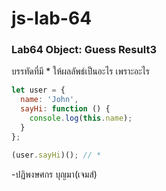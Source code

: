 # js-lab-64
### Lab64 Object: Guess Result3
บรรทัดที่มี * ให้ผลลัพธ์เป็นอะไร เพราะอะไร

```JavaScript
let user = {
  name: 'John',
  sayHi: function () {
    console.log(this.name);
  }
};

(user.sayHi)(); // *
```
-ปฏิพงษศกร บุญมา(เจมส์)
